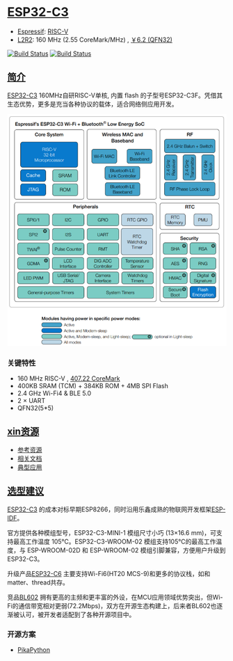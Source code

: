 ﻿# [ESP32-C3](https://doc.soc.xin/espressif/ESP32-C3)

* [Espressif](https://www.espressif.com/): [RISC-V](https://github.com/SoCXin/RISC-V)
* [L2R2](https://github.com/SoCXin/Level): 160 MHz (2.55 CoreMark/MHz) , [￥6.2 (QFN32)](https://item.szlcsc.com/3013220.html)

[![Build Status](https://github.com/SoCXin/ESP32C3/workflows/check/badge.svg)](https://github.com/SoCXin/ESP32C3/actions/workflows/check.yml)
[![Build Status](https://github.com/SoCXin/ESP32C3/workflows/build/badge.svg)](https://github.com/SoCXin/ESP32C3/actions/workflows/build.yml)

## [简介](https://www.espressif.com/sites/default/files/documentation/esp32-c3_datasheet_cn.pdf)

[ESP32-C3](https://www.espressif.com/zh-hans/products/socs/ESP32-C3) 160MHz自研RISC-V单核, 内置 flash 的子型号ESP32-C3F。凭借其生态优势，更多是充当各种协议的载体，适合网络侧应用开发。

[![sites](docs/ESP32-C3.png)](https://www.espressif.com/sites/default/files/documentation/esp32-c3_datasheet_cn.pdf)

### 关键特性

* 160 MHz RISC-V , [407.22 CoreMark](https://www.eembc.org/coremark/scores.php)
* 400KB SRAM (TCM) + 384KB ROM + 4MB SPI Flash
* 2.4 GHz Wi-Fi4 & BLE 5.0
* 2 × UART
* QFN32(5*5)

## [xin资源](https://github.com/SoCXin)

* [参考资源](src/)
* [相关文档](docs/)
* [典型应用](project/)

## [选型建议](https://github.com/SoCXin)

[ESP32-C3](https://github.com/SoCXin/ESP32C3) 的成本对标早期ESP8266，同时沿用乐鑫成熟的物联网开发框架[ESP-IDF](https://github.com/espressif/esp-idf)。

官方提供各种模组型号，ESP32-C3-MINI-1 模组尺寸小巧 (13×16.6 mm)，可支持最高工作温度 105℃。ESP32-C3-WROOM-02 模组支持105℃的最高工作温度，与 ESP-WROOM-02D 和 ESP-WROOM-02 模组引脚兼容，方便用户升级到 ESP32-C3。

升级产品[ESP32-C6](https://github.com/SoCXin/ESP32C6) 主要支持Wi-Fi6(HT20 MCS-9)和更多的协议栈，如和matter、thread共存。

竞品[BL602](https://github.com/SoCXin/BL602) 拥有更高的主频和更丰富的外设，在MCU应用领域优势突出，但Wi-Fi的通信带宽相对更弱(72.2Mbps)，双方在开源生态构建上，后来者BL602也逐渐被认可，被开发者适配到了各种开源项目中。

### 开源方案

* [PikaPython](https://github.com/OS-Q/PikaPython)

